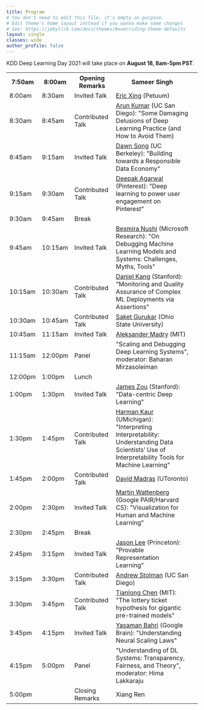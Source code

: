 ```yaml
---
title: Program
# You don't need to edit this file, it's empty on purpose.
# Edit theme's home layout instead if you wanna make some changes
# See: https://jekyllrb.com/docs/themes/#overriding-theme-defaults
layout: single
classes: wide
author_profile: false
---
```

KDD Deep Learning Day 2021 will take place on **August 18, 8am-5pm PST**. 

<table class="tg">
<tbody>
  <tr>
    <th class="tg-feht">7:50am</th>
    <th class="tg-feht">8:00am</th>
    <th class="tg-feht">Opening Remarks</th>
    <th class="tg-feht">Sameer Singh</th>
  </tr>
  <tr>
    <td class="tg-73oq">8:00am</td>
    <td class="tg-73oq">8:30am</td>
    <td class="tg-73oq">Invited Talk</td>
    <td class="tg-73oq"><a href="https://www.cs.cmu.edu/~epxing/">Eric Xing</a> (Petuum)</td>
  </tr>
  <tr>
    <td class="tg-73oq">8:30am</td>
    <td class="tg-73oq">8:45am</td>
    <td class="tg-73oq">Contributed Talk</td>
    <td class="tg-73oq"><a href="http://cseweb.ucsd.edu/~arunkk/">Arun Kumar</a> (UC San Diego): "Some Damaging Delusions of Deep Learning Practice (and How to Avoid Them)</td>
    <td class="tg-73oq"></td>
  </tr>
  <tr>
    <td class="tg-73oq">8:45am</td>
    <td class="tg-73oq">9:15am</td>
    <td class="tg-73oq">Invited Talk</td>
    <td class="tg-73oq"><a href="https://people.eecs.berkeley.edu/~dawnsong/">Dawn Song</a> (UC Berkeley): "Building towards a Responsible Data Economy"</td>
  </tr>
  <tr>
    <td class="tg-73oq">9:15am</td>
    <td class="tg-73oq">9:30am</td>
    <td class="tg-73oq">Contributed Talk</td>
    <td class="tg-73oq"><a href="https://www.linkedin.com/in/dipu1025/">Deepak Agarwal</a> (Pinterest): "Deep learning to power user engagement on Pinterest"</td>
  </tr>
  <tr>
    <td class="tg-65px">9:30am</td>
    <td class="tg-65px">9:45am</td>
    <td class="tg-65px">Break</td>
    <td class="tg-65px"></td>
  </tr>
  <tr>
    <td class="tg-73oq">9:45am</td>
    <td class="tg-73oq">10:15am</td>
    <td class="tg-73oq">Invited Talk</td>
    <td class="tg-73oq"><a href="https://besmiranushi.com/">Besmira Nushi</a> (Microsoft Research): "On Debugging Machine Learning Models and Systems: Challenges, Myths, Tools"</td>
  </tr>
  <tr>
    <td class="tg-73oq">10:15am</td>
    <td class="tg-73oq">10:30am</td>
    <td class="tg-73oq">Contributed Talk</td>
    <td class="tg-73oq"><a href="https://ddkang.github.io/">Daniel Kang</a> (Stanford): "Monitoring and Quality Assurance of Complex ML Deployments via Assertions"</td>
  </tr>
  <tr>
    <td class="tg-73oq">10:30am</td>
    <td class="tg-73oq">10:45am</td>
    <td class="tg-73oq">Contributed Talk</td>
    <td class="tg-73oq"><a href="http://web.cse.ohio-state.edu/~gurukar.1/">Saket Gurukar</a> (Ohio State University)</td>
  </tr>
  <tr>
    <td class="tg-73oq">10:45am</td>
    <td class="tg-73oq">11:15am</td>
    <td class="tg-73oq">Invited Talk</td>
    <td class="tg-73oq"><a href="https://people.csail.mit.edu/madry/">Aleksander Madry</a> (MIT)</td>
  </tr>
  <tr>
    <td class="tg-vwhn">11:15am</td>
    <td class="tg-vwhn">12:00pm</td>
    <td class="tg-vwhn">Panel</td>
    <td class="tg-vwhn">"Scaling and Debugging Deep Learning Systems", moderator: Baharan Mirzasoleiman</td>
  </tr>
  <tr>
    <td class="tg-65px">12:00pm</td>
    <td class="tg-65px">1:00pm</td>
    <td class="tg-65px">Lunch</td>
    <td class="tg-65px"></td>
  </tr>
  <tr>
    <td class="tg-73oq">1:00pm</td>
    <td class="tg-73oq">1:30pm</td>
    <td class="tg-73oq">Invited Talk</td>
    <td class="tg-73oq"><a href="https://www.james-zou.com/">James Zou</a> (Stanford): "Data-centric Deep Learning"</td>
  </tr>
  <tr>
    <td class="tg-73oq">1:30pm</td>
    <td class="tg-73oq">1:45pm</td>
    <td class="tg-73oq">Contributed Talk</td>
    <td class="tg-73oq"><a href="http://www-personal.umich.edu/~harmank/">Harman Kaur</a> (UMichigan): "Interpreting Interpretability: Understanding Data Scientists’ Use of Interpretability Tools for Machine Learning"</td>
  </tr>
  <tr>
    <td class="tg-73oq">1:45pm</td>
    <td class="tg-73oq">2:00pm</td>
    <td class="tg-73oq">Contributed Talk</td>
    <td class="tg-73oq"><a href="https://www.cs.toronto.edu/~madras/">David Madras</a> (UToronto)</td>
  </tr>
  <tr>
    <td class="tg-73oq">2:00pm</td>
    <td class="tg-73oq">2:30pm</td>
    <td class="tg-73oq">Invited Talk</td>
    <td class="tg-73oq"><a href="http://www.bewitched.com/">Martin Wattenberg</a> (Google PAIR/Harvard CS): "Visualization for Human and Machine Learning"</td>
  </tr>
  <tr>
    <td class="tg-65px">2:30pm</td>
    <td class="tg-65px">2:45pm</td>
    <td class="tg-65px">Break</td>
    <td class="tg-65px"></td>
  </tr>
  <tr>
    <td class="tg-73oq">2:45pm</td>
    <td class="tg-73oq">3:15pm</td>
    <td class="tg-73oq">Invited Talk</td>
    <td class="tg-73oq"><a href="https://jasondlee88.github.io/">Jason Lee</a> (Princeton): "Provable Representation Learning"</td>
  </tr>
  <tr>
    <td class="tg-73oq">3:15pm</td>
    <td class="tg-73oq">3:30pm</td>
    <td class="tg-73oq">Contributed Talk</td>
    <td class="tg-73oq"><a href="https://users.soe.ucsc.edu/~astolman/">Andrew Stolman</a> (UC San Diego)</td>
  </tr>
  <tr>
    <td class="tg-73oq">3:30pm</td>
    <td class="tg-73oq">3:45pm</td>
    <td class="tg-73oq">Contributed Talk</td>
    <td class="tg-73oq"><a href="https://tianlong-chen.github.io/about/">Tianlong Chen</a> (MIT): "The lottery ticket hypothesis for gigantic pre-trained models"</td>
  </tr>
  <tr>
    <td class="tg-73oq">3:45pm</td>
    <td class="tg-73oq">4:15pm</td>
    <td class="tg-73oq">Invited Talk</td>
    <td class="tg-73oq"><a href="https://yasamanb.github.io/">Yasaman Bahri</a> (Google Brain): "Understanding Neural Scaling Laws"</td>
  </tr>
  <tr>
    <td class="tg-vwhn">4:15pm</td>
    <td class="tg-vwhn">5:00pm</td>
    <td class="tg-vwhn">Panel</td>
    <td class="tg-vwhn">"Understanding of DL Systems: Transparency, Fairness, and Theory", moderator: Hima Lakkaraju</td>
  </tr>
  <tr>
    <td class="tg-feht">5:00pm</td>
    <td class="tg-feht"></td>
    <td class="tg-feht">Closing Remarks</td>
    <td class="tg-feht">Xiang Ren</td>
  </tr>
</tbody>
</table>